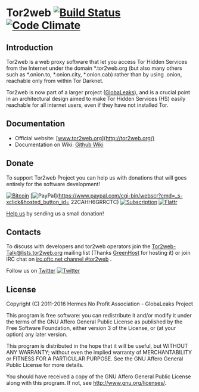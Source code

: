 Tor2web [![Build Status](https://travis-ci.org/globaleaks/Tor2web.svg?branch=master)](https://travis-ci.org/globaleaks/Tor2web) [![Code Climate](https://codeclimate.com/github/globaleaks/Tor2web/badges/gpa.svg)](https://codeclimate.com/github/globaleaks/Tor2web)
==========

## Introduction
Tor2web is a web proxy software that let you access Tor Hidden Services from
the Internet under the domain *.tor2web.org (but also many others such as *.onion.to, *.onion.city, *.onion.cab)
rather than by using .onion, reachable only from within Tor Darknet.

Tor2web is now part of a larger project ([GlobaLeaks](https://github.com/globaleaks/GlobaLeaks/wiki/)), and is a crucial point in an architectural design aimed to make Tor Hidden Services (HS) easily reachable for all internet users, even if they have not installed Tor.

## Documentation
* Official website: [www.tor2web.org](http://tor2web.org/)
* Documentation on Wiki: [Github Wiki](https://github.com/globaleaks/tor2web/wiki)

## Donate
To support Tor2web Project you can help us with donations that will goes entirely for the software development! 

[![Bitcoin](https://bitpay.com/img/donate-button-sm.png)](https://tor2web.org/bitcoin.html) [![PayPal](https://www.paypalobjects.com/en_US/i/btn/x-click-butcc-donate.gif)](https://www.paypal.com/cgi-bin/webscr?cmd=_s-xclick&hosted_button_id= 22CAHH6GRRCTC) [![Subscription](https://www.paypalobjects.com/en_US/i/btn/btn_subscribeCC_LG.gif)](https://tor2web.org/paypal.html) [![Flattr](http://api.flattr.com/button/flattr-badge-large.png)](https://flattr.com/submit/auto?user_id=GlobaLeaks&url=https://github.com/globaleaks/tor2web&title=Tor2web&language=en&tags=github&category=software)

[Help us](http://logioshermes.org/home/about-mission/support-us/) by sending us a small donation!

## Contacts
To discuss with developers and tor2web operators join the [Tor2web-Talk@lists.tor2web.org](https://lists.ghserv.net/mailman/listinfo/tor2web-talk) mailing list (Thanks [GreenHost](http://www.greenhost.nl) for hosting it) or join IRC chat on [irc.oftc.net channel #tor2web](https://irc.lc/OFTC/tor2web/T2W_github_user) .

Follow us on [Twitter](https://twitter.com/tor2web) [![Twitter](http://i.imgur.com/wWzX9uB.png)](https://twitter.com/tor2web) 

## License
Copyright (C) 2011-2016 Hermes No Profit Association - GlobaLeaks Project

This program is free software: you can redistribute it and/or modify it under
the terms of the GNU Affero General Public License as published by the Free
Software Foundation, either version 3 of the License, or (at your option) any
later version.

This program is distributed in the hope that it will be useful, but WITHOUT
ANY WARRANTY; without even the implied warranty of MERCHANTABILITY or FITNESS
FOR A PARTICULAR PURPOSE. See the GNU Affero General Public License for more
details.

You should have received a copy of the GNU Affero General Public License along
with this program. If not, see http://www.gnu.org/licenses/.
